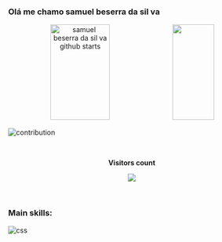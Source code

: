 ### Olá me chamo samuel beserra da sil va 

<div align="center">
<img width="49%" height="195px" src="https://github-readme-stats.vercel.app/api?username=31Samuel&show_icons=true&count_private=true&hide_border=true&title_color=00bfbf&icon_color=00bfbf&text_color=c9d1d9&bg_color=0d1117" alt="samuel beserra da sil va github starts"/>

<img width="41%" height="195px" src="https://github-readme-stats.vercel.app/api/top-langs/?username=31Samuel&layout=compact&hide_border=true&title_color=00bfbf&text_color=00bfbf&bg_color=0d1117"/>
</div>

![contribution](https://activity-graph.herokuapp.com/graph?username=31Samuel&theme=gotham&hide_border=true&area=true)

<div align="center">
<br><p align="center"><b>Visitors count</b></p>
<p align="center"><img align="center" src="https://profile-counter.glitch.me/{31Samuel}/count.svg"/></p>
<br></div>


### Main skills:
![css](https://img.shields.io/badge/-CSS-0D1117?style=for-the-badge&logo=CSS3&logocolor=1572B6&labelcolor=0d1117)&nbsp;




